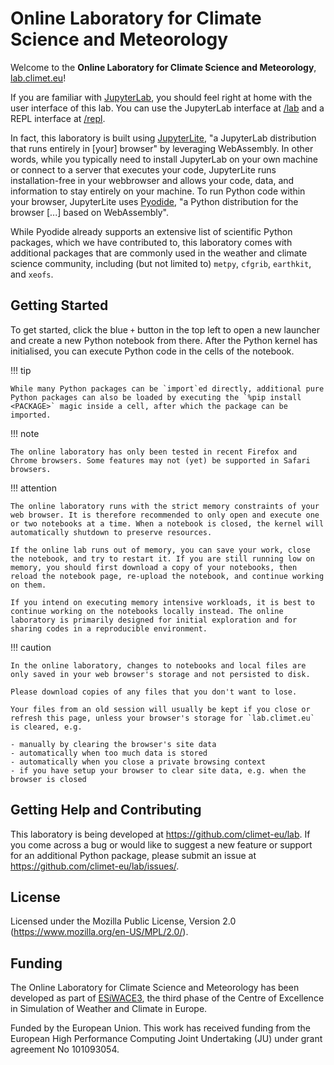# Online Laboratory for Climate Science and Meteorology

Welcome to the **Online Laboratory for Climate Science and Meteorology**, [lab.climet.eu](https://lab.climet.eu)!

If you are familiar with [JupyterLab](https://jupyter.org/), you should feel right at home with the user interface of this lab. You can use the JupyterLab interface at [/lab](https://lab.climet.eu/latest/lab) and a REPL interface at [/repl](https://lab.climet.eu/latest/repl).

In fact, this laboratory is built using [JupyterLite](https://jupyterlite.readthedocs.io/en/stable/), "a JupyterLab distribution that runs entirely in [your] browser" by leveraging WebAssembly. In other words, while you typically need to install JupyterLab on your own machine or connect to a server that executes your code, JupyterLite runs installation-free in your webbrowser and allows your code, data, and information to stay entirely on your machine. To run Python code within your browser, JupyterLite uses [Pyodide](https://pyodide.org/en/stable/), "a Python distribution for the browser [...] based on WebAssembly".

While Pyodide already supports an extensive list of scientific Python packages, which we have contributed to, this laboratory comes with additional packages that are commonly used in the weather and climate science community, including (but not limited to) `metpy`, `cfgrib`, `earthkit`, and `xeofs`.


## Getting Started

To get started, click the blue `+` button in the top left to open a new launcher and create a new Python notebook from there. After the Python kernel has initialised, you can execute Python code in the cells of the notebook.

!!! tip

    While many Python packages can be `import`ed directly, additional pure Python packages can also be loaded by executing the `%pip install <PACKAGE>` magic inside a cell, after which the package can be imported.

!!! note

    The online laboratory has only been tested in recent Firefox and Chrome browsers. Some features may not (yet) be supported in Safari browsers.

!!! attention

    The online laboratory runs with the strict memory constraints of your web browser. It is therefore recommended to only open and execute one or two notebooks at a time. When a notebook is closed, the kernel will automatically shutdown to preserve resources.

    If the online lab runs out of memory, you can save your work, close the notebook, and try to restart it. If you are still running low on memory, you should first download a copy of your notebooks, then reload the notebook page, re-upload the notebook, and continue working on them.

    If you intend on executing memory intensive workloads, it is best to continue working on the notebooks locally instead. The online laboratory is primarily designed for initial exploration and for sharing codes in a reproducible environment.

!!! caution

    In the online laboratory, changes to notebooks and local files are only saved in your web browser's storage and not persisted to disk.

    Please download copies of any files that you don't want to lose.

    Your files from an old session will usually be kept if you close or refresh this page, unless your browser's storage for `lab.climet.eu` is cleared, e.g.

    - manually by clearing the browser's site data
    - automatically when too much data is stored
    - automatically when you close a private browsing context
    - if you have setup your browser to clear site data, e.g. when the browser is closed


## Getting Help and Contributing

This laboratory is being developed at <https://github.com/climet-eu/lab>. If you come across a bug or would like to suggest a new feature or support for an additional Python package, please submit an issue at <https://github.com/climet-eu/lab/issues/>.


## License

Licensed under the Mozilla Public License, Version 2.0 (<https://www.mozilla.org/en-US/MPL/2.0/>).


## Funding

The Online Laboratory for Climate Science and Meteorology has been developed as part of [ESiWACE3](https://www.esiwace.eu), the third phase of the Centre of Excellence in Simulation of Weather and Climate in Europe.

Funded by the European Union. This work has received funding from the European High Performance Computing Joint Undertaking (JU) under grant agreement No 101093054.
